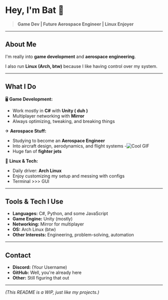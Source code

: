 # Hey, I'm Bat 🦇  

> **Game Dev | Future Aerospace Engineer | Linux Enjoyer**  

---

## About Me  
I'm really into **game development** and **aerospace engineering**.  

I also run **Linux (Arch, btw)** because I like having control over my system. 

---

## What I Do  
🖥 **Game Development:**  
- Work mostly in **C#** with **Unity ( duh )**  
- Multiplayer networking with **Mirror**  
- Always optimizing, tweaking, and breaking things  

✈ **Aerospace Stuff:**  
- Studying to become an **Aerospace Engineer**  
- Into aircraft design, aerodynamics, and flight systems
-![Cool GIF](https://media1.giphy.com/media/v1.Y2lkPTc5MGI3NjExZzJib3MyNTFvemdpajg0empjOTFneTRld2hoODRtdWFxb3A2bjAyZyZlcD12MV9pbnRlcm5hbF9naWZfYnlfaWQmY3Q9Zw/G65U0Ifs2Fums/giphy.gif)
- Huge fan of **fighter jets** 
 

🐧 **Linux & Tech:**  
- Daily driver: **Arch Linux**  
- Enjoy customizing my setup and messing with configs  
- Terminal >>> GUI  

---

## Tools & Tech I Use  
- **Languages:** C#, Python, and some JavaScript  
- **Game Engine:** Unity (mostly)  
- **Networking:** Mirror for multiplayer  
- **OS:** Arch Linux (btw)  
- **Other Interests:** Engineering, problem-solving, automation  

---

## Contact  
- **Discord:** (Your Username)  
- **GitHub:** Well, you're already here  
- **Other:** Still figuring that out  

---

_(This README is a WIP, just like my projects.)_  
